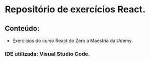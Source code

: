 # Repositório de exercícios React.

## Conteúdo:

- Exercícios do curso React do Zero a Maestria da Udemy.

### IDE utilizada: Visual Studio Code.
